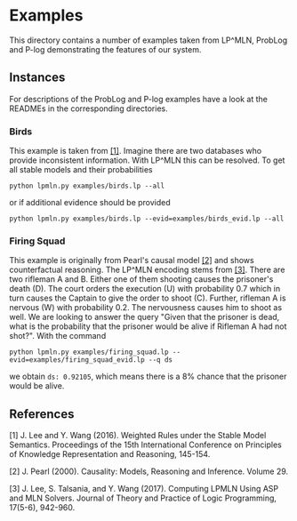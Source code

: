 # Examples

This directory contains a number of examples taken from LP^MLN, ProbLog and P-log demonstrating the features of our system.


## Instances
For descriptions of the ProbLog and P-log examples have a look at the READMEs in the corresponding directories.
### Birds
This example is taken from [[1]](#1). Imagine there are two databases who provide inconsistent information. With LP^MLN this can be resolved. To get all stable models and their probabilities
```
python lpmln.py examples/birds.lp --all
```
or if additional evidence should be provided
```
python lpmln.py examples/birds.lp --evid=examples/birds_evid.lp --all
```

### Firing Squad
This example is originally from Pearl's causal model [[2]](#2) and shows counterfactual reasoning. The LP^MLN encoding stems from [[3]](#3). There are two rifleman A and B. Either one of them shooting causes the prisoner's death (D). The court orders the execution (U) with probability 0.7 which in turn causes the Captain to give the order to shoot (C). Further, rifleman A is nervous (W) with probability 0.2. The nervousness causes him to shoot as well. We are looking to answer the query "Given that the prisoner is dead, what is the probability that the prisoner would be alive if Rifleman A had not shot?". 
With the command
```
python lpmln.py examples/firing_squad.lp --evid=examples/firing_squad_evid.lp --q ds
```
we obtain `ds: 0.92105`, which means there is a 8% chance that the prisoner would be alive.
## References
<a id="1">[1]</a>
J. Lee and Y. Wang (2016).
Weighted Rules under the Stable Model Semantics.
Proceedings of the 15th International Conference on Principles of Knowledge Representation and Reasoning, 145-154.

<a id="2">[2]</a>
J. Pearl (2000).
Causality: Models, Reasoning and Inference.
Volume 29.

<a id="3">[3]</a>
J. Lee, S. Talsania, and Y. Wang (2017).
Computing LPMLN Using ASP and MLN Solvers.
Journal of Theory and Practice of Logic Programming, 17(5-6), 942-960.
